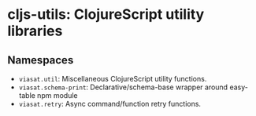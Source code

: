 # cljs-utils: ClojureScript utility libraries 

## Namespaces

* `viasat.util`: Miscellaneous ClojureScript utility functions.
* `viasat.schema-print`: Declarative/schema-base wrapper around easy-table npm module
* `viasat.retry`: Async command/function retry functions.


